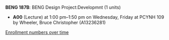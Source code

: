 **BENG 187B**: BENG Design Project:Developmnt (1 units)

- **A00** (Lecture) at 1:00 pm–1:50 pm on Wednesday, Friday at PCYNH 109 by Wheeler, Bruce Christopher (A13236281)

[Enrollment numbers over time](./BENG187B.tsv)
